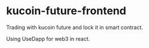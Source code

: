 # kucoin-future-frontend

Trading with kucoin future and lock it in smart contract.

Using UseDapp for web3 in react.
